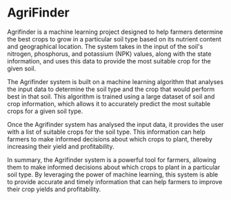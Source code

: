 # AgriFinder
Agrifinder is a machine learning project designed to help farmers determine the best crops to grow in a particular soil type based on its nutrient content and geographical location. The system takes in the input of the soil's nitrogen, phosphorus, and potassium (NPK) values, along with the state information, and uses this data to provide the most suitable crop for the given soil.

The Agrifinder system is built on a machine learning algorithm that analyses the input data to determine the soil type and the crop that would perform best in that soil. This algorithm is trained using a large dataset of soil and crop information, which allows it to accurately predict the most suitable crops for a given soil type.

Once the Agrifinder system has analysed the input data, it provides the user with a list of suitable crops for the soil type. This information can help farmers to make informed decisions about which crops to plant, thereby increasing their yield and profitability.

In summary, the Agrifinder system is a powerful tool for farmers, allowing them to make informed decisions about which crops to plant in a particular soil type. By leveraging the power of machine learning, this system is able to provide accurate and timely information that can help farmers to improve their crop yields and profitability.
